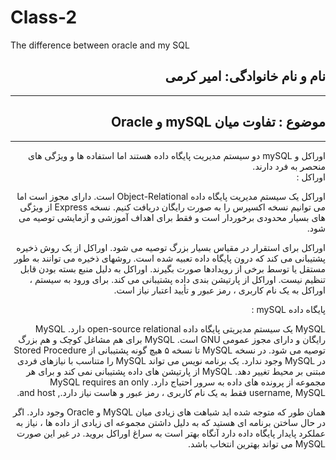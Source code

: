 # Class-2
The difference between oracle and my SQL


<h2 dir="rtl">نام و نام خانوادگی: امیر کرمی </h2>
<hr/>
<h2 dir="rtl"> موضوع : تفاوت میان mySQL و Oracle </h2>
<hr/>

<div dir="rtl">
  اوراکل و mySQL دو سیستم مدیریت پایگاه داده هستند اما استفاده ها و ویژگی های منحصر به فرد دارند.
<br/>
اوراکل : 

اوراکل یک سیستم مدیریت پایگاه داده Object-Relational است.
دارای مجوز است اما می توانیم نسخه اکسپرس را به صورت رایگان دریافت کنیم. نسخه Express از ویژگی های بسیار محدودی برخوردار است و فقط برای اهداف آموزشی و آزمایشی توصیه می شود.

اوراکل برای استقرار در مقیاس بسیار بزرگ توصیه می شود.
اوراکل از یک روش ذخیره پشتیبانی می کند که درون پایگاه داده تعبیه شده است.
روشهای ذخیره می توانند به طور مستقل یا توسط برخی از رویدادها صورت بگیرند.
اوراکل به دلیل منبع بسته بودن قابل تنظیم نیست.
اوراکل از پارتیشن بندی داده پشتیبانی می کند.
برای ورود به سیستم ، اوراکل به یک نام کاربری ، رمز عبور و تأیید اعتبار نیاز است. 

پایگاه داده mySQL : 

MySQL یک سیستم مدیریتی پایگاه داده open-source relational دارد.
MySQL رایگان و دارای مجوز عمومی GNU است.
MySQL برای هم مشاغل کوچک و هم بزرگ توصیه می شود.
در نسخه MySQL تا نسخه ۵ هیچ گونه پشتیبانی از Stored Procedure در MySQL وجود ندارد.
یک برنامه نویس می تواند MySQL را متناسب با نیازهای فردی مبتنی بر محیط تغییر دهد.
MySQL از پارتیشن های داده پشتیبانی نمی کند و برای هر مجموعه از پرونده های داده به سرور احتیاج دارد.
 MySQL requires an only username, MySQL فقط به یک نام کاربری ، رمز عبور و هاست نیاز دارد., and host.

همان طور که متوجه شده اید شباهت های زیادی میان MySQL و Oracle وجود دارد.
اگر در حال ساختن برنامه ای هستید که به دلیل داشتن مجموعه ای زیادی از داده ها ، نیاز به عملکرد پایدار پایگاه داده دارد آنگاه بهتر است به سراغ اوراکل بروید.
در غیر این صورت MySQL می تواند بهترین انتخاب باشد.


</div>
